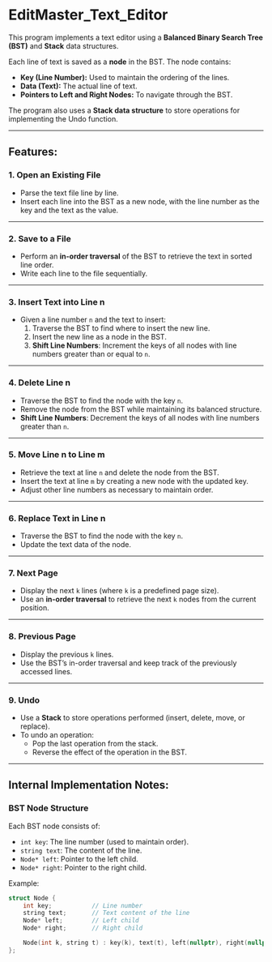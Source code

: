 # EditMaster_Text_Editor
This program implements a text editor using a **Balanced Binary Search Tree (BST)** and **Stack** data structures.

Each line of text is saved as a **node** in the BST. The node contains:
- **Key (Line Number):** Used to maintain the ordering of the lines.
- **Data (Text):** The actual line of text.
- **Pointers to Left and Right Nodes:** To navigate through the BST.

The program also uses a **Stack data structure** to store operations for implementing the Undo function.

---

## Features:

### 1. **Open an Existing File**
- Parse the text file line by line.
- Insert each line into the BST as a new node, with the line number as the key and the text as the value.

---

### 2. **Save to a File**
- Perform an **in-order traversal** of the BST to retrieve the text in sorted line order.
- Write each line to the file sequentially.

---

### 3. **Insert Text into Line n**
- Given a line number `n` and the text to insert:
  1. Traverse the BST to find where to insert the new line.
  2. Insert the new line as a node in the BST.
  3. **Shift Line Numbers**: Increment the keys of all nodes with line numbers greater than or equal to `n`.

---

### 4. **Delete Line n**
- Traverse the BST to find the node with the key `n`.
- Remove the node from the BST while maintaining its balanced structure.
- **Shift Line Numbers**: Decrement the keys of all nodes with line numbers greater than `n`.

---

### 5. **Move Line n to Line m**
- Retrieve the text at line `n` and delete the node from the BST.
- Insert the text at line `m` by creating a new node with the updated key.
- Adjust other line numbers as necessary to maintain order.

---

### 6. **Replace Text in Line n**
- Traverse the BST to find the node with the key `n`.
- Update the text data of the node.

---

### 7. **Next Page**
- Display the next `k` lines (where `k` is a predefined page size).
- Use an **in-order traversal** to retrieve the next `k` nodes from the current position.

---

### 8. **Previous Page**
- Display the previous `k` lines.
- Use the BST’s in-order traversal and keep track of the previously accessed lines.

---

### 9. **Undo**
- Use a **Stack** to store operations performed (insert, delete, move, or replace).
- To undo an operation:
  - Pop the last operation from the stack.
  - Reverse the effect of the operation in the BST.

---

## Internal Implementation Notes:

### **BST Node Structure**
Each BST node consists of:
- `int key`: The line number (used to maintain order).
- `string text`: The content of the line.
- `Node* left`: Pointer to the left child.
- `Node* right`: Pointer to the right child.

Example:
```cpp
struct Node {
    int key;           // Line number
    string text;       // Text content of the line
    Node* left;        // Left child
    Node* right;       // Right child

    Node(int k, string t) : key(k), text(t), left(nullptr), right(nullptr) {}
};
